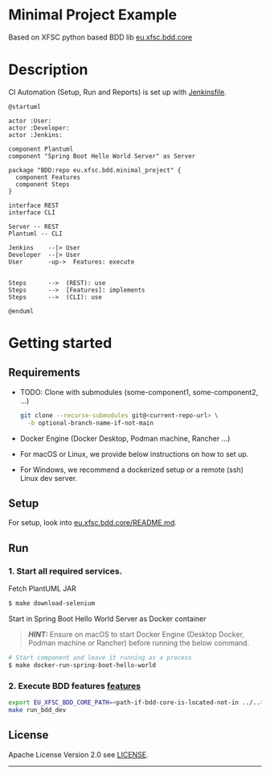 # Minimal Project Example

Based on XFSC python based BDD lib [eu.xfsc.bdd.core]

# Description

CI Automation (Setup, Run and Reports) is set up with [Jenkinsfile](../../Jenkinsfile).

```plantuml
@startuml

actor :User:
actor :Developer:
actor :Jenkins:

component Plantuml
component "Spring Boot Hello World Server" as Server

package "BDD:repo eu.xfsc.bdd.minimal_project" {
  component Features
  component Steps
}

interface REST
interface CLI

Server -- REST
Plantuml -- CLI

Jenkins    --|> User
Developer  --|> User
User       -up->  Features: execute


Steps      -->  (REST): use
Steps      -->  [Features]: implements  
Steps      -->  (CLI): use
 
@enduml
```

# Getting started

## Requirements

* TODO: Clone with submodules (some-component1, some-component2, ...)

  ```bash
  git clone --recurse-submodules git@<current-repo-url> \
    -b optional-branch-name-if-not-main
  ```

* Docker Engine (Docker Desktop, Podman machine, Rancher ...)
* For macOS or Linux, we provide below instructions on how to set up.
* For Windows, we recommend a dockerized setup or a remote (ssh) Linux dev server.

## Setup

For setup, look into  [eu.xfsc.bdd.core/README.md](../../README.md).

## Run

### 1. Start all required services.

Fetch PlantUML JAR

```bash
$ make download-selenium
```

Start in Spring Boot Hello World Server as Docker container

> **_HINT:_** Ensure on macOS to start Docker Engine (Desktop Docker, Podman machine or Rancher)
before running the below command.

```bash
# Start component and leave it running as a process
$ make docker-run-spring-boot-hello-world
```

### 2. Execute BDD features [features](features)

```bash
export EU_XFSC_BDD_CORE_PATH=<path-if-bdd-core-is-located-not-in ../..>
make run_bdd_dev
```

## License

Apache License Version 2.0 see [LICENSE](LICENSE).

----------------------------------------------------------------------------------

[eu.xfsc.bdd.core]: https://github.com/eclipse-xfsc/bdd-executor



